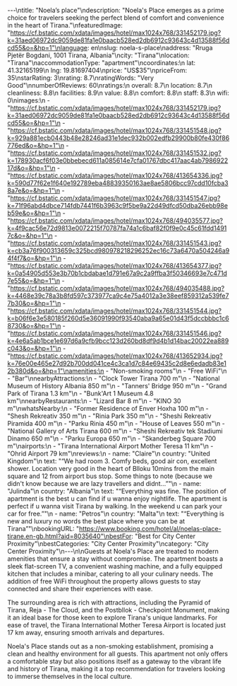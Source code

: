 ---\ntitle: "Noela’s place"\ndescription: "Noela's Place emerges as a prime choice for travelers seeking the perfect blend of comfort and convenience in the heart of Tirana."\nfeaturedImage: "https://cf.bstatic.com/xdata/images/hotel/max1024x768/331452179.jpg?k=31aed06972dc9059de81fa1e0baacb528ed2db6912c93643c4d13588f56dcd55&o=&hp=1"\nlanguage: en\nslug: noela-s-place\naddress: "Rruga Pjetër Bogdani, 1001 Tirana, Albania"\ncity: "Tirana"\nlocation: "Tirana"\naccommodationType: "apartment"\ncoordinates:\n  lat: 41.32165199\n  lng: 19.81697404\nprice: "US$35"\npriceFrom: 35\nstarRating: 3\nrating: 8.7\nratingWords: "Very Good"\nnumberOfReviews: 60\nratings:\n  overall: 8.7\n  location: 8.7\n  cleanliness: 8.8\n  facilities: 8.9\n  value: 8.8\n  comfort: 8.8\n  staff: 8.3\n  wifi: 0\nimages:\n  - "https://cf.bstatic.com/xdata/images/hotel/max1024x768/331452179.jpg?k=31aed06972dc9059de81fa1e0baacb528ed2db6912c93643c4d13588f56dcd55&o=&hp=1"\n  - "https://cf.bstatic.com/xdata/images/hotel/max1024x768/331451548.jpg?k=929a881ecb0443b48e28246ad31e1dec932b002edfb29900b80fe430f86776ed&o=&hp=1"\n  - "https://cf.bstatic.com/xdata/images/hotel/max1024x768/331451532.jpg?k=178930acf6f03e0bbebecd611a085614e7cfa01767dbc417aac4ab798692217d&o=&hp=1"\n  - "https://cf.bstatic.com/xdata/images/hotel/max1024x768/413654336.jpg?k=590d77f62e1f640e192789eba48839350163ae8ae5806bcc97cdd10fcba38a7e&o=&hp=1"\n  - "https://cf.bstatic.com/xdata/images/hotel/max1024x768/331451547.jpg?k=71f96abd4dbce714fdb7441f6b3963c9f5be9a22d49dfcd50dba26ebb98eb59e&o=&hp=1"\n  - "https://cf.bstatic.com/xdata/images/hotel/max1024x768/494035577.jpg?k=4f9cac56e72d9813e0072215f70787fa74a1c6baf82f0f9e0c45c61fdd14917c&o=&hp=1"\n  - "https://cf.bstatic.com/xdata/images/hotel/max1024x768/331451543.jpg?k=cb3a76f900313659c325bcd980978218296252ec16c73a6470a504246a94f4f7&o=&hp=1"\n  - "https://cf.bstatic.com/xdata/images/hotel/max1024x768/413654377.jpg?k=0a54905d553e3b70b1cbdabae1d791e67a9c2a9ffba3f50346693e7c471d7e55&o=&hp=1"\n  - "https://cf.bstatic.com/xdata/images/hotel/max1024x768/494035488.jpg?k=4468e39c78a3b8fd597c373977ca9c4e75a4012a3e38eef859312a539fe77b30&o=&hp=1"\n  - "https://cf.bstatic.com/xdata/images/hotel/max1024x768/331451544.jpg?k=b06f6e3e580185f260d5e36091990f93540aba9a65e01d43f5dccbbbc1c68730&o=&hp=1"\n  - "https://cf.bstatic.com/xdata/images/hotel/max1024x768/331451546.jpg?k=4e6a5ab1bce1e697d6a9cfb9bcc123d260bd8df9d4b1d14bac20022ea889c043&o=&hp=1"\n  - "https://cf.bstatic.com/xdata/images/hotel/max1024x768/413652934.jpg?k=76e00e465e27d92b700dd041ce4c3ca1d7c84e69435c2d8e6edadb83e12b380d&o=&hp=1"\namenities:\n  - "Non-smoking rooms"\n  - "Free WiFi"\n  - "Bar"\nnearbyAttractions:\n  - "Clock Tower Tirana 700 m"\n  - "National Museum of History Albania 850 m"\n  - "Tanners' Bridge 950 m"\n  - "Grand Park of Tirana 1.3 km"\n  - "Bunk'Art 1 Museum 4.8 km"\nnearbyRestaurants:\n  - "Lizard Bar 8 m"\n  - "KINO 30 m"\nwhatsNearby:\n  - "Former Residence of Enver Hoxha 100 m"\n  - "Shesh Rekreativ 350 m"\n  - "Rinia Park 350 m"\n  - "Sheshi Rekreativ Piramida 400 m"\n  - "Parku Rinia 450 m"\n  - "House of Leaves 550 m"\n  - "National Gallery of Arts Tirana 600 m"\n  - "Sheshi Rekreativ tek Stadiumi Dinamo 650 m"\n  - "Parku Europa 650 m"\n  - "Skanderbeg Square 700 m"\nairports:\n  - "Tirana International Airport Mother Teresa 11 km"\n  - "Ohrid Airport 79 km"\nreviews:\n  - name: "Claire"\n    country: "United Kingdom"\n    text: "“We had room 3. Comfy beds, good air con, excellent shower.
Location very good in the heart of Blloku 10mins from the main square and 12 from airport bus stop. Some things to note (because we didn't know because we are lazy travellers and didnt...”"\n  - name: "Julinda"\n    country: "Albania"\n    text: "“Everything was fine. The position of apartment is the best u can find if u wanna enjoy nightlife. The apartment is perfect if u wanna visit Tirana by walking. In the weekend u can park your car for free.”"\n  - name: "Petros"\n    country: "Malta"\n    text: "“Everything is new and luxury no words the best place where you can be at Tirana”"\nbookingURL: "https://www.booking.com/hotel/al/noelas-place-tirane.en-gb.html?aid=8035640"\nbestFor: "Best for City Center Proximity"\nbestCategories: "City Center Proximity"\ncategory: "City Center Proximity"\n---\n\nGuests at Noela's Place are treated to modern amenities that ensure a stay without compromise. The apartment boasts a sleek flat-screen TV, a convenient washing machine, and a fully equipped kitchen that includes a minibar, catering to all your culinary needs. The addition of free WiFi throughout the property allows guests to stay connected and share their experiences with ease.

The surrounding area is rich with attractions, including the Pyramid of Tirana, Reja - The Cloud, and the Postbllok - Checkpoint Monument, making it an ideal base for those keen to explore Tirana's unique landmarks. For ease of travel, the Tirana International Mother Teresa Airport is located just 17 km away, ensuring smooth arrivals and departures.

Noela's Place stands out as a non-smoking establishment, promising a clean and healthy environment for all guests. This apartment not only offers a comfortable stay but also positions itself as a gateway to the vibrant life and history of Tirana, making it a top recommendation for travelers looking to immerse themselves in the local culture.